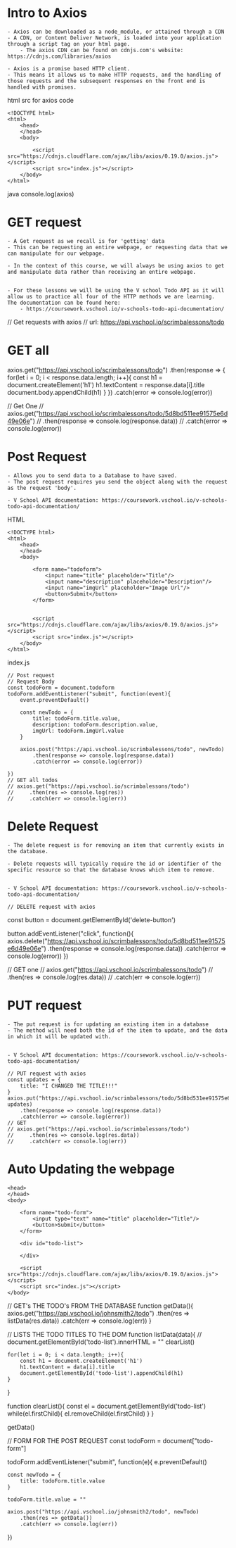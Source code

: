 # Intro to Axios
    - Axios can be downloaded as a node_module, or attained through a CDN
    - A CDN, or Content Deliver Network, is loaded into your application through a script tag on your html page.
        - The axios CDN can be found on cdnjs.com's website: https://cdnjs.com/libraries/axios
        
    - Axios is a promise based HTTP client.
    - This means it allows us to make HTTP requests, and the handling of those requests and the subsequent responses on the front end is handled with promises.

html src for axios code
```
<!DOCTYPE html>
<html>
    <head>
    </head>
    <body>
        
        <script src="https://cdnjs.cloudflare.com/ajax/libs/axios/0.19.0/axios.js"></script>
        <script src="index.js"></script>
    </body>
</html>
```
java
console.log(axios)

# GET request
    - A Get request as we recall is for 'getting' data
    - This can be requesting an entire webpage, or requesting data that we can manipulate for our webpage.
    
    - In the context of this course, we will always be using axios to get and manipulate data rather than receiving an entire webpage.
    
    
    - For these lessons we will be using the V school Todo API as it will allow us to practice all four of the HTTP methods we are learning.  The documentation can be found here:
        - https://coursework.vschool.io/v-schools-todo-api-documentation/

// Get requests with axios
// url: https://api.vschool.io/scrimbalessons/todo

# GET all


axios.get("https://api.vschool.io/scrimbalessons/todo")
    .then(response => {
        for(let i = 0; i < response.data.length; i++){
            const h1 = document.createElement('h1')
            h1.textContent = response.data[i].title
            document.body.appendChild(h1)
        }
    })
    .catch(error => console.log(error))


// Get One
// axios.get("https://api.vschool.io/scrimbalessons/todo/5d8bd511ee91575e6d49e06e")
//     .then(response => console.log(response.data))
//     .catch(error => console.log(error))

 # Post Request

    - Allows you to send data to a Database to have saved.
    - The post request requires you send the object along with the request as the request 'body'.
    
    - V School API documentation: https://coursework.vschool.io/v-schools-todo-api-documentation/

HTML
```
<!DOCTYPE html>
<html>
    <head>
    </head>
    <body>
        
        <form name="todoform">
            <input name="title" placeholder="Title"/>
            <input name="description" placeholder="Description"/>
            <input name="imgUrl" placeholder="Image Url"/>
            <button>Submit</button>
        </form>
        
        
        <script src="https://cdnjs.cloudflare.com/ajax/libs/axios/0.19.0/axios.js"></script>
        <script src="index.js"></script>
    </body>
</html>
```
index.js
```
// Post request
// Request Body
const todoForm = document.todoform
todoForm.addEventListener("submit", function(event){
    event.preventDefault()
    
    const newTodo = {
        title: todoForm.title.value,
        description: todoForm.description.value,
        imgUrl: todoForm.imgUrl.value
    }
    
    axios.post("https://api.vschool.io/scrimbalessons/todo", newTodo)
        .then(response => console.log(response.data))
        .catch(error => console.log(error))
    
})
// GET all todos
// axios.get("https://api.vschool.io/scrimbalessons/todo")
//     .then(res => console.log(res))
//     .catch(err => console.log(err))
```

# Delete Request

    - The delete request is for removing an item that currently exists in the database.
    
    - Delete requests will typically require the id or identifier of the specific resource so that the database knows which item to remove.
    
    
    - V School API documentation: https://coursework.vschool.io/v-schools-todo-api-documentation/

    // DELETE request with axios

const button = document.getElementById('delete-button')

button.addEventListener("click", function(){
    axios.delete("https://api.vschool.io/scrimbalessons/todo/5d8bd511ee91575e6d49e06e")
        .then(response => console.log(response.data))
        .catch(error => console.log(error))
})



// GET one
// axios.get("https://api.vschool.io/scrimbalessons/todo")
//     .then(res => console.log(res.data))
//     .catch(err => console.log(err))

# PUT request

    - The put request is for updating an existing item in a database
    - The method will need both the id of the item to update, and the data in which it will be updated with.
    
    
    - V School API documentation: https://coursework.vschool.io/v-schools-todo-api-documentation/

```
// PUT request with axios
const updates = {
    title: "I CHANGED THE TITLE!!!"
}
axios.put("https://api.vschool.io/scrimbalessons/todo/5d8bd531ee91575e6d49e06f", updates)
    .then(response => console.log(response.data))
    .catch(error => console.log(error))
// GET 
// axios.get("https://api.vschool.io/scrimbalessons/todo")
//     .then(res => console.log(res.data))
//     .catch(err => console.log(err))
```


   # Auto Updating the webpage

<!-- <!DOCTYPE html>
<html> -->
    <head>
    </head>
    <body>
        
        <form name="todo-form">
            <input type="text" name="title" placeholder="Title"/>
            <button>Submit</button>
        </form>
        
        <div id="todo-list">
        
        </div>
        
        <script src="https://cdnjs.cloudflare.com/ajax/libs/axios/0.19.0/axios.js"></script>
        <script src="index.js"></script>
    </body>
<!-- </html> -->

// GET's THE TODO's FROM THE DATABASE
function getData(){
    axios.get("https://api.vschool.io/johnsmith2/todo")
        .then(res => listData(res.data))
        .catch(err => console.log(err))
}



// LISTS THE TODO TITLES TO THE DOM
function listData(data){
    // document.getElementById('todo-list').innerHTML = ""
    clearList()
    
    for(let i = 0; i < data.length; i++){
        const h1 = document.createElement('h1')
        h1.textContent = data[i].title
        document.getElementById('todo-list').appendChild(h1)
    }
}

function clearList(){
    const el = document.getElementById('todo-list')
    while(el.firstChild){
        el.removeChild(el.firstChild)
    }
}

getData()


// FORM FOR THE POST REQUEST
const todoForm = document["todo-form"]

todoForm.addEventListener("submit", function(e){
    e.preventDefault()
    
    const newTodo = {
        title: todoForm.title.value
    }
    
    todoForm.title.value = ""
    
    axios.post("https://api.vschool.io/johnsmith2/todo", newTodo)
        .then(res => getData())
        .catch(err => console.log(err))
})

